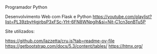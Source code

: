 Programador Python

Desenvolvimento Web com Flask e Python
https://youtube.com/playlist?list=PL39zbyHjgjrbsP3xFSc-YH-6FN8WNpglh&si=Nit-C1cn3pnBTu5P

Site utilizados:

https://github.com/Iazzetta/cru.js?tab=readme-ov-file
https://getbootstrap.com/docs/5.3/content/tables/
https://htmx.org/
